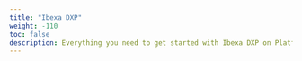 ```yaml
---
title: "Ibexa DXP"
weight: -110
toc: false
description: Everything you need to get started with Ibexa DXP on Platform.sh. 
---
```

